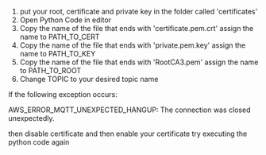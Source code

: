 1. put your root, certificate and private key in the folder called 'certificates'
2. Open Python Code in editor
3. Copy the name of the file that ends with 'certificate.pem.crt' assign the name to PATH_TO_CERT
4. Copy the name of the file that ends with 'private.pem.key' assign the name to PATH_TO_KEY
5. Copy the name of the file that ends with 'RootCA3.pem' assign the name to PATH_TO_ROOT
6. Change TOPIC to your desired topic name

If the following exception occurs:

AWS_ERROR_MQTT_UNEXPECTED_HANGUP: The connection was closed unexpectedly.

then disable certificate and then enable your certificate
try executing the python code again
